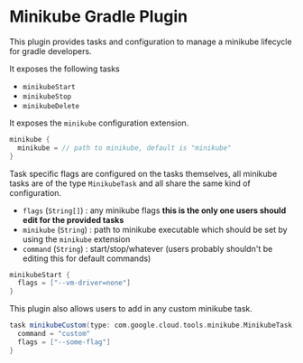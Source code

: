 Minikube Gradle Plugin
======================

This plugin provides tasks and configuration to manage a minikube lifecycle for gradle developers.

It exposes the following tasks
- `minikubeStart`
- `minikubeStop`
- `minikubeDelete`

It exposes the `minikube` configuration extension.

```groovy
minikube {
  minikube = // path to minikube, default is "minikube"
}
```

Task specific flags are configured on the tasks themselves, all minikube tasks are of the type `MinikubeTask` and all share the same kind of configuration.
- `flags` (`String[]`) : any minikube flags **this is the only one users should edit for the provided tasks**
- `minikube` (`String`) : path to minikube executable which should be set by using the `minikube` extension
- `command` (`String`) : start/stop/whatever (users probably shouldn't be editing this for default commands)

```groovy
minikubeStart {
  flags = ["--vm-driver=none"]
}
```

This plugin also allows users to add in any custom minikube task.

```groovy
task minikubeCustom(type: com.google.cloud.tools.minikube.MinikubeTask) {
  command = "custom"
  flags = ["--some-flag"]
}
```
